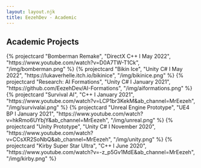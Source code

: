 ```yaml
---
layout: layout.njk
title: EezehDev - Academic
---
```


<section class="games">
  <h2 class="grid-title">Academic Projects</h2>
  <div class="project-grid container">
    {% projectcard "Bomberman Remake", "DirectX C++ &Iota; May 2022", "https://www.youtube.com/watch?v=D0A7TW-T1Ck", "/img/bomberman.png" %}
    {% projectcard "Bikin Ice", "Unity C# &Iota; May 2022", "https://lukaverhelle.itch.io/bikinice", "/img/bikinice.png" %}
    {% projectcard "Research: AI Formations", "Unity C# &Iota; January 2021", "https://github.com/EezehDev/AI-Formations", "/img/aiformations.png" %}
    {% projectcard "Survival AI", "C++ &Iota; January 2021", "https://www.youtube.com/watch?v=LCP1br3KekM&ab_channel=MrEezeh", "/img/survivalai.png" %}
    {% projectcard "Unreal Engine Prototype", "UE4 BP &Iota; January 2021", "https://www.youtube.com/watch?v=hkRmo6UYbjY&ab_channel=MrEezeh", "/img/unreal.png" %}
    {% projectcard "Unity Prototype", "Unity C# &Iota; November 2020", "https://www.youtube.com/watch?v=CCsXR2SoNbQ&ab_channel=MrEezeh", "/img/unity.png" %}
    {% projectcard "Kirby Super Star Ultra", "C++ &Iota; June 2020", "https://www.youtube.com/watch?v=-z_p5Gv1MdE&ab_channel=MrEezeh", "/img/kirby.png" %}
  </div>
</section>
